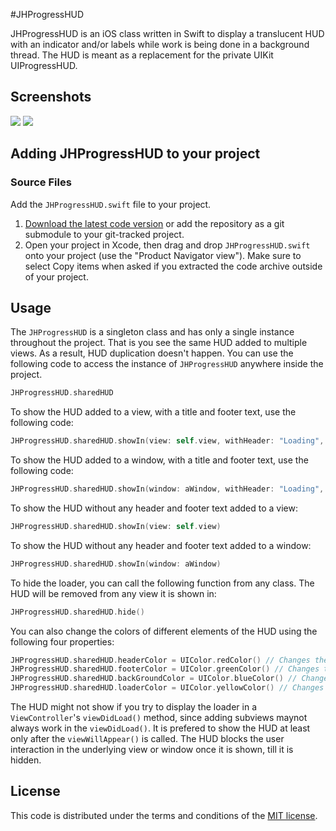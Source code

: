 #JHProgressHUD

JHProgressHUD is an iOS class written in Swift to display a translucent HUD with an indicator and/or labels while work is being done in a background thread. The HUD is meant as a replacement for the private UIKit UIProgressHUD.

## Screenshots

[![](https://raw.githubusercontent.com/harikrishnant1991/JHProgressHUD/master/Screenshots/thumb_no_title.png)](https://github.com/harikrishnant1991/JHProgressHUD/blob/master/Screenshots/screenshot_no_title.png)
[![](https://raw.githubusercontent.com/harikrishnant1991/JHProgressHUD/master/Screenshots/thumb_with_title.png)](https://github.com/harikrishnant1991/JHProgressHUD/blob/master/Screenshots/screenshot_with_title.png)

## Adding JHProgressHUD to your project

### Source Files

Add the `JHProgressHUD.swift` file to your project.

1. [Download the latest code version](https://github.com/harikrishnant1991/JHProgressHUD/archive/master.zip) or add the repository as a git submodule to your git-tracked project.
2. Open your project in Xcode, then drag and drop `JHProgressHUD.swift` onto your project (use the "Product Navigator view"). Make sure to select Copy items when asked if you extracted the code archive outside of your project.

## Usage

The `JHProgressHUD` is a singleton class and has only a single instance throughout the project. That is you see the same HUD added to multiple views. As a result, HUD duplication doesn't happen. You can use the following code to access the instance of `JHProgressHUD` anywhere inside the project.

```Swift
JHProgressHUD.sharedHUD
```

To show the HUD added to a view, with a title and footer text, use the following code:

```Swift
JHProgressHUD.sharedHUD.showIn(view: self.view, withHeader: "Loading", andFooter: "Please Wait")
```

To show the HUD added to a window, with a title and footer text, use the following code:

```Swift
JHProgressHUD.sharedHUD.showIn(window: aWindow, withHeader: "Loading", andFooter: "Please Wait")
```

To show the HUD without any header and footer text added to a view:

```Swift
JHProgressHUD.sharedHUD.showIn(view: self.view)
```

To show the HUD without any header and footer text added to a window:

```Swift
JHProgressHUD.sharedHUD.showIn(window: aWindow)
```

To hide the loader, you can call the following function from any class. The HUD will be removed from any view it is shown in:

```Swift
JHProgressHUD.sharedHUD.hide()
```

You can also change the colors of different elements of the HUD using the following four properties:

```Swift
JHProgressHUD.sharedHUD.headerColor = UIColor.redColor() // Changes the color of the title text
JHProgressHUD.sharedHUD.footerColor = UIColor.greenColor() // Changes the color  of the footer text
JHProgressHUD.sharedHUD.backGroundColor = UIColor.blueColor() // Changes the color of the translucent background
JHProgressHUD.sharedHUD.loaderColor = UIColor.yellowColor() // Changes the color of the loading indicator
```

The HUD might not show if you try to display the loader in a `ViewController`'s `viewDidLoad()` method, since adding subviews maynot always work in the `viewDidLoad()`. It is prefered to show the HUD at least only after the `viewWillAppear()` is called. The HUD blocks the user interaction in the underlying view or window once it is shown, till it is hidden.

## License

This code is distributed under the terms and conditions of the [MIT license](https://github.com/harikrishnant1991/JHProgressHUD/blob/master/LICENSE).
